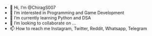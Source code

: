 - 👋 Hi, I’m @ChiragS007
- 👀 I’m interested in Programming and Game Development
- 🌱 I’m currently learning Python and DSA
- 💞️ I’m looking to collaborate on ...
- 📫 How to reach me Instagram, Twitter, Reddit, Whatsapp, Telegram

<!---
ChiragS007/ChiragS007 is a ✨ special ✨ repository because its `README.md` (this file) appears on your GitHub profile.
You can click the Preview link to take a look at your changes.
--->
